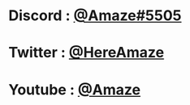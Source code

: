 # Discord : [@Amaze#5505](https://discordapp.com/users/900793535828197446)

# Twitter : [@HereAmaze](https://twitter.com/HereAmaze?t=vV00i5uvnTUm2C8dVraeBw&s=09)

# Youtube : [@Amaze](https://youtube.com/channel/UC2BVAgUxWKpOSMRnjVUEdLQ)


